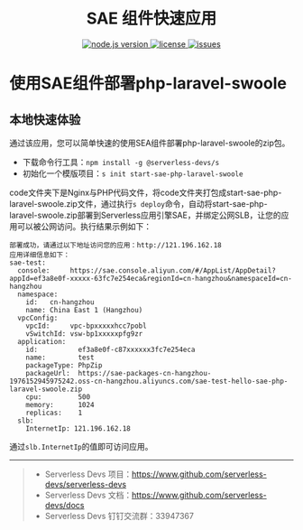 <h1 align="center">SAE 组件快速应用</h1>
<p align="center" class="flex justify-center">
  <a href="https://nodejs.org/en/" class="ml-1">
    <img src="https://img.shields.io/badge/node-%3E%3D%2010.8.0-brightgreen" alt="node.js version">
  </a>
  <a href="https://github.com/devsapp/start-sae/blob/master/LICENSE" class="ml-1">
    <img src="https://img.shields.io/badge/License-MIT-green" alt="license">
  </a>
  <a href="https://github.com/devsapp/start-sae/issues" class="ml-1">
    <img src="https://img.shields.io/github/issues/devsapp/start-sae" alt="issues">
  </a>
  </a>
</p>

# 使用SAE组件部署php-laravel-swoole

## 本地快速体验
通过该应用，您可以简单快速的使用SEA组件部署php-laravel-swoole的zip包。

- 下载命令行工具：`npm install -g @serverless-devs/s`
- 初始化一个模版项目：`s init start-sae-php-laravel-swoole`

code文件夹下是Nginx与PHP代码文件，将code文件夹打包成start-sae-php-laravel-swoole.zip文件，通过执行`s deploy`命令，自动将start-sae-php-laravel-swoole.zip部署到Serverless应用引擎SAE，并绑定公网SLB，让您的应用可以被公网访问。执行结果示例如下：
```
部署成功，请通过以下地址访问您的应用：http://121.196.162.18
应用详细信息如下：
sae-test: 
  console:     https://sae.console.aliyun.com/#/AppList/AppDetail?appId=ef3a8e0f-xxxxx-63fc7e254eca&regionId=cn-hangzhou&namespaceId=cn-hangzhou
  namespace: 
    id:   cn-hangzhou
    name: China East 1 (Hangzhou)
  vpcConfig: 
    vpcId:     vpc-bpxxxxxhcc7pobl
    vSwitchId: vsw-bp1xxxxxpfg9zr
  application: 
    id:          ef3a8e0f-c87xxxxxx3fc7e254eca
    name:        test
    packageType: PhpZip
    packageUrl:  https://sae-packages-cn-hangzhou-1976152945975242.oss-cn-hangzhou.aliyuncs.com/sae-test-hello-sae-php-laravel-swoole.zip
    cpu:         500
    memory:      1024
    replicas:    1
  slb: 
    InternetIp: 121.196.162.18
```
通过`slb.InternetIp`的值即可访问应用。

-----

> - Serverless Devs 项目：https://www.github.com/serverless-devs/serverless-devs   
> - Serverless Devs 文档：https://www.github.com/serverless-devs/docs   
> - Serverless Devs 钉钉交流群：33947367    